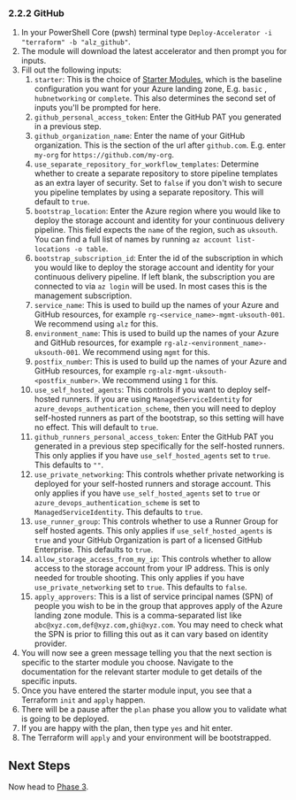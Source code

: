 <!-- markdownlint-disable first-line-h1 -->
### 2.2.2 GitHub

1. In your PowerShell Core (pwsh) terminal type `Deploy-Accelerator -i "terraform" -b "alz_github"`.
1. The module will download the latest accelerator and then prompt you for inputs.
1. Fill out the following inputs:
    1. `starter`: This is the choice of [Starter Modules][wiki_starter_modules], which is the baseline configuration you want for your Azure landing zone, E.g. `basic` , `hubnetworking` or `complete`. This also determines the second set of inputs you'll be prompted for here.
    1. `github_personal_access_token`: Enter the GitHub PAT you generated in a previous step.
    1. `github_organization_name`: Enter the name of your GitHub organization. This is the section of the url after `github.com`. E.g. enter `my-org` for `https://github.com/my-org`.
    1. `use_separate_repository_for_workflow_templates`: Determine whether to create a separate repository to store pipeline templates as an extra layer of security. Set to `false` if you don't wish to secure you pipeline templates by using a separate repository. This will default to `true`.
    1. `bootstrap_location`: Enter the Azure region where you would like to deploy the storage account and identity for your continuous delivery pipeline. This field expects the `name` of the region, such as `uksouth`. You can find a full list of names by running `az account list-locations -o table`.
    1. `bootstrap_subscription_id`: Enter the id of the subscription in which you would like to deploy the storage account and identity for your continuous delivery pipeline. If left blank, the subscription you are connected to via `az login` will be used. In most cases this is the management subscription.
    1. `service_name`: This is used to build up the names of your Azure and GitHub resources, for example `rg-<service_name>-mgmt-uksouth-001`. We recommend using `alz` for this.
    1. `environment_name`: This is used to build up the names of your Azure and GitHub resources, for example `rg-alz-<environment_name>-uksouth-001`. We recommend using `mgmt` for this.
    1. `postfix_number`: This is used to build up the names of your Azure and GitHub resources, for example `rg-alz-mgmt-uksouth-<postfix_number>`. We recommend using `1` for this.
    1. `use_self_hosted_agents`: This controls if you want to deploy self-hosted runners. If you are using `ManagedServiceIdentity` for `azure_devops_authentication_scheme`, then you will need to deploy self-hosted runners as part of the bootstrap, so this setting will have no effect. This will default to `true`.
    1. `github_runners_personal_access_token`: Enter the GitHub PAT you generated in a previous step specifically for the self-hosted runners. This only applies if you have `use_self_hosted_agents` set to `true`. This defaults to `""`.
    1. `use_private_networking`: This controls whether private networking is deployed for your self-hosted runners and storage account. This only applies if you have `use_self_hosted_agents` set to `true` or `azure_devops_authentication_scheme` is set to `ManagedServiceIdentity`. This defaults to `true`.
    1. `use_runner_group`: This controls whether to use a Runner Group for self hosted agents. This only applies if `use_self_hosted_agents` is `true` and your GitHub Organization is part of a licensed GitHub Enterprise. This defaults to `true`.
    1. `allow_storage_access_from_my_ip`: This controls whether to allow access to the storage account from your IP address. This is only needed for trouble shooting. This only applies if you have `use_private_networking` set to `true`. This defaults to `false`.
    1. `apply_approvers`: This is a list of service principal names (SPN) of people you wish to be in the group that approves apply of the Azure landing zone module. This is a comma-separated list like `abc@xyz.com,def@xyz.com,ghi@xyz.com`. You may need to check what the SPN is prior to filling this out as it can vary based on identity provider.
1. You will now see a green message telling you that the next section is specific to the starter module you choose. Navigate to the documentation for the relevant starter module to get details of the specific inputs.
1. Once you have entered the starter module input, you see that a Terraform `init` and `apply` happen.
1. There will be a pause after the `plan` phase you allow you to validate what is going to be deployed.
1. If you are happy with the plan, then type `yes` and hit enter.
1. The Terraform will `apply` and your environment will be bootstrapped.

## Next Steps

Now head to [Phase 3][wiki_quick_start_phase_3].

 [//]: # (************************)
 [//]: # (INSERT LINK LABELS BELOW)
 [//]: # (************************)

[wiki_starter_modules]:               %5BUser-Guide%5D-Starter-Modules "Wiki - Starter Modules"
[wiki_quick_start_phase_3]:           %5BUser-Guide%5D-Quick-Start-Phase-3 "Wiki - Quick Start - Phase 3"
